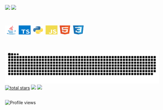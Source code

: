<div>
  <a href="https://github.com/sbrunomello">

  <a href="https://github.com/Giingu"><img width="50%" src="https://github-readme-stats.vercel.app/api?username=sbrunomello&title_color=ff3068&show_icons=true&theme=highcontrast&include_all_commits=true&count_private=true&hide=issues,contribs"></a>
  <a href="https://github.com/Giingu"><img width="50%" src="http://github-readme-streak-stats.herokuapp.com/?user=sbrunomello&theme=highcontrast&date_format=M%20j%5B%2C%20Y%5D&ring=ff3068&fire=ff3068&sideNums=ff3068"></a>

 
<div>
<br>
<div style="display: inline_block; margin-bottom: 20px;"><br>
  <img align="center" height="30" width="40" src="https://raw.githubusercontent.com/devicons/devicon/master/icons/java/java-original.svg">
  <img align="center" height="30" width="40" src="https://raw.githubusercontent.com/devicons/devicon/master/icons/typescript/typescript-original.svg">
  <img align="center" height="30" width="40" src="https://raw.githubusercontent.com/devicons/devicon/master/icons/python/python-original.svg">
  <img align="center" height="30" width="40" src="https://raw.githubusercontent.com/devicons/devicon/master/icons/javascript/javascript-plain.svg">
  <img align="center" height="30" width="40" src="https://raw.githubusercontent.com/devicons/devicon/master/icons/html5/html5-original.svg">
  <img align="center" height="30" width="40" src="https://raw.githubusercontent.com/devicons/devicon/master/icons/css3/css3-original.svg">
</div>
<br>
  
![Snake animation](https://github.com/sbrunomello/sbrunomello/blob/output/github-contribution-grid-snake.svg)
   </a>
<br>
    <a href="https://github.com/Giingu?tab=repositories&sort=stargazers">
    <img alt="total stars" title="Total stars on GitHub" src="https://custom-icon-badges.herokuapp.com/badge/dynamic/json?logo=star&host=formatted-dynamic-badges.herokuapp.com&formatter=metric&style=for-the-badge&color=55960c&labelColor=488207&label=stars&query=%24.stars&url=https%3A%2F%2Fapi.github-star-counter.workers.dev%2Fuser%2Fsbrunomello"/></a>
 <a href = "mailto: sbrunomello@gmail.com"><img src="https://img.shields.io/badge/-Gmail-%23333?style=for-the-badge&logo=gmail&logoColor=white" target="_blank"></a>
  <a href="https://www.linkedin.com/in/sbrunomello/" target="_blank"><img src="https://img.shields.io/badge/-LinkedIn-%230077B5?style=for-the-badge&logo=linkedin&logoColor=white" target="_blank"></a> 
<br>
<br>
  
    
    
![Profile views](https://gpvc.arturio.dev/sbrunomello)  
